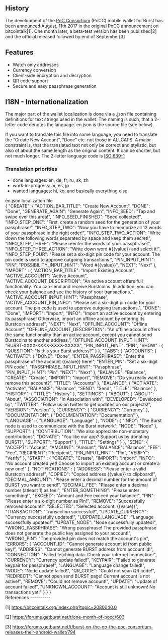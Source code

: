 <languages/> <translate>

History
-------

The development of the [PoC Consortium](poc-consortium.md) (PoCC) mobile wallet for Burst has been announced August, 11th 2017 in the original PoCC announcement on bitcointalk[1]. One month later, a beta-test version has been published[2] and the official released followed by end of September[3]

Features
--------

-   Watch only addresses
-   Currency conversion
-   Client-side encryption and decryption
-   QR code support
-   Secure and easy passphrase generation

I18N - Internationalization
---------------------------

The major part of the wallet localization is done via a .json file containing definitions for text strings used in the wallet. The naming is such, that a 2-letter code denotes the language. en.json is the source file (see below).

If you want to translate this file into some language, you need to translate the “Create New Account”, “Done” etc. not those in ALLCAPS. A major constraint is, that the translated text not only be correct and stylistic, but also of about the same length as the original content. It can be shorter, but not much longer. The 2-letter language code is [ISO 639-1](https://en.wikipedia.org/wiki/List_of_ISO_639-1_codes)

### Translation priorities

-   done languages: en, de, fr, ru, sk, zh
-   work-in-progress: ar, es, jp
-   wanted languages: hi, ko, and basically everything else

<div class="toccolours mw-collapsible mw-collapsed">
en.json localization file

<div class="mw-collapsible-content">
    {
        "CREATE": {
            "ACTION_BAR_TITLE": "Create New Account",
            "DONE": "Done",
            "GENERATE_AGAIN": "Generate Again",
            "INFO_SEED": "Tap and swipe over this area!",
            "INFO_SEED_FINISHED": "Seed collected!",
            "INFO_STEP_ONE": "First, create a random seed for the generation of your passphrase!",
            "INFO_STEP_TWO": "Now you have to memorize all 12 words of your passphrase in the right order!",
            "INFO_STEP_TWO_ACTION": "Write down the following words separated by space and keep them secret!",
            "INFO_STEP_THREE": "Please reenter the words of your passphrase!",
            "INFO_STEP_THREE_ACTION": "Write down word #{{value}} and select it!",
            "INFO_STEP_FOUR": "Please set a six-digit pin code for your account. The pin code is used to approve outgoing transactions.",
            "PIN_INPUT_HINT": "PIN",
            "POSSIBILITY_INPUT_HINT": "Word #{{value}}",
            "NEXT": "Next"
        },
        "IMPORT" : {
            "ACTION_BAR_TITLE": "Import Existing Account",
            "ACTIVE_ACCOUNT": "Active Account",
            "ACTIVE_ACCOUNT_DESCRIPTION": "An active account offers full functionality. You can send and receive Burstcoins. In addition, you can check your balance and see the history of your transactions.",
            "ACTIVE_ACCOUNT_INPUT_HINT": "Passphrase",
            "ACTIVE_ACCOUNT_PIN_INFO": "Please set a six-digit pin code for your account. The pin code is used to approve outgoing transactions.",
            "DONE": "Done",
            "IMPORT": "Import",
            "INFO": "Import an active account by entering its passphrase! Otherwise, import an offline account by entering its Burstcoin address!",
            "NEXT": "Next",
            "OFFLINE_ACCOUNT": "Offline Account",
            "OFFLINE_ACCOUNT_DESCRIPTION": "An offline account offers the same functionality than an active account, except you cannot send Burstcoins to another address.",
            "OFFLINE_ACCOUNT_INPUT_HINT": "BURST-XXXX-XXXX-XXXX-XXXXX",
            "PIN_INPUT_HINT": "PIN",
            "SHOW" : {
                "QUESTION": "Is this your Burst address?"
            }
        },
        "TABS": {
            "ACCOUNTS": {
                "ACTIVATE": {
                    "DONE": "Done",
                    "ENTER_PASSPHRASE": "Enter the passphrase of the account {{value}} here!",
                    "ENTER_PIN": "Set a six-digit PIN code!",
                    "PASSPHRASE_INPUT_HINT": "Passphrase",
                    "PIN_INPUT_HINT": "Pin",
                    "NEXT": "Next"
                },
                "BALANCE": "Balance",
                "CREATE": "Create",
                "IMPORT": "Import",
                "REMOVE": "Do you really want to remove this account?",
                "TITLE": "Accounts"
            },
            "BALANCE": {
                "ACTIVATE": "Activate",
                "BALANCE": "Balance",
                "SEND": "Send",
                "TITLE": "Balance"
            },
            "HISTORY": {
                "TITLE": "History"
            },
            "SETTINGS": {
                "ABOUT": {
                    "ABOUT": "About",
                    "ASSOCIATION": "In Association with",
                    "DEVELOPED": "Developed by",
                    "TWITTER": "Follow us on twitter to get updates on our projects!",
                    "VERSION": "Version"
                },
                "CURRENCY": {
                    "CURRENCY": "Currency"
                },
                "DOCUMENTATION": {
                    "DOCUMENTATION": "Documentation"
                },
                "LANGUAGE": {
                    "LANGUAGE": "Language"
                },
                "NODE": {
                    "INFO": "The Burst node is used to communicate with the Burst network",
                    "NODE": "Node"
                },
                "SUPPORT": {
                    "CONTRIBUTION": "We also appreciate non-monetary contributions",
                    "DONATE": "You like our app? Support us by donating BURST!",
                    "SUPPORT": "Support"
                },
                "TITLE": "Settings"
            }
        },
        "SEND": {
            "ACCEPT": "Accept",
            "AMOUNT": "Amount",
            "BALANCE": "Balance",
            "FEE": "Fee",
            "RECIPIENT": "Recipient",
            "PIN_INPUT_HINT": "Pin",
            "VERIFY": "Verify"
        },
        "START" : {
            "CREATE": "Create",
            "IMPORT": "Import",
            "INFO": "No account created yet! Choose to import an existing account or create a new one!"
        },
        "NOTIFICATIONS" : {
            "ADDRESS": "Please enter a valid Burstcoin address!",
            "COPIED": "Copied address {{value}} to clipboard!",
            "DECIMAL_AMOUNT": "Please enter a decimal number for the amount of BURST you want to send!",
            "DECIMAL_FEE": "Please enter a decimal number (atleast 1) as fee!",
            "ENTER_SOMETHING": "Please enter something!",
            "EXCEED": "Amount and Fee exceed your balance!",
            "PIN": "Please enter a six-digit number as Pin!",
            "REMOVE": "Successfully removed account!",
            "SELECTED": "Selected account: {{value}}",
            "TRANSACTION": "Transaction successful!",
            "UPDATE_CURRENCY": "Currency successfully updated!",
            "UDPDATE_LANGUAGE": "Language successfully updated!",
            "UPDATE_NODE": "Node successfully updated!",
            "WRONG_PASSPHRASE": "Wrong passphrase! The provided passphrase does not generate the public key assigned to your account!",
            "WRONG_PIN": "The provided pin does not match the account's pin",
            "ERRORS": {
                "ACCOUNT_ID": "Cannot generate account id from public key!",
                "ADDRESS": "Cannot generate BURST address from account id!",
                "CONNECTION": "Failed fetching data. Check your internet connection!",
                "CURRENCY": "Currency update failed!",
                "KEYPAIR": "Failed to generate keypair for passphrase!",
                "LANGUAGE": "Language change failed!",
                "NODE": "Node update failed!",
                "QR_CODE": "Could not scan QR code!",
                "REDIRECT": "Cannot open send BURST page! Current account is not active!",
                "REMOVE": "Could not remove account!",
                "UPDATE": "Update of account failed!",
                "UNKNOWN_ACCOUNT": "Account is still unknown! No transactions yet!"
            }
        }
    }

</div>
</div>
References
----------

</translate>

[1] <https://bitcointalk.org/index.php?topic=2080040.0>

[2] <https://forums.getburst.net/t/one-month-of-pocc/603>

[3] <https://forums.getburst.net/t/burst-on-the-go-the-poc-consortium-releases-their-android-wallet/794>
